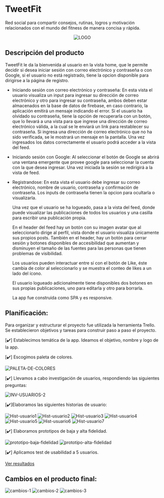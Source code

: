 
# TweetFit



 Red social para compartir consejos, rutinas, logros y motivación 
 relacionados con el mundo del fitness de manera concisa y rápida.

<p align="center">
<img src="image-7.png" alt="LOGO">
</p>



## Descripción del producto

TweetFit le da la bienvenida al usuario en la vista home, que le 
permite decidir si desea iniciar sesión con correo electrónico y 
contraseña o con Google, si el usuario no está registrado, tiene 
la opcion disponible para dirigirse a la página de registro. 
- Iniciando sesión con correo electrónico y contraseña:
  En esta vista el usuario visualiza un input para ingresar su
  dirección de correo electrónico y otro para ingresar su contraseña,
  ambos deben estar almacenados en la base de datos de firebase, en
  caso contrario, la aplicación emitirá un mensaje indicando el
  error.
  Si el usuario ha olvidado su contraseña, tiene la opción de
  recuperarla con un botón, que lo llevará a una vista para que ingrese
  una dirección de correo electrónico válida, a la cual se le
  enviará un link para restablecer su contraseña. Si ingresa
  una dirección de correo electrónico que no ha sido verificada,
  se le mostrará un mensaje en la pantalla.
   Una vez ingresados los datos correctamente el usuario
  podrá acceder a la vista del feed.
- Iniciando sesión con Google:
  Al seleccionar el botón de Google se abrirá una ventana
  emergente que provee google para seleccionar la cuenta con
  la que desea ingresar. Una vez iniciada la sesión se redirigirá
  a la vista de feed.
- Registrandose:
  En esta vista el usuario debe ingresar su correo electrónico,
  nombre de usuario, contraseña y confirmación de contraseña.
  Los inputs de contraseña tienen la opcion para ocultarla o
  visualizarla. 

  Una vez que el usuario se ha logueado, pasa a la vista del feed, donde puede visualizar las publicaciones de todos los usuarios y una casilla para escribir una publicación propia. 
  
  En el header del feed hay un botón con su imagen avatar que al seleccionarlo dirige al perfil, vista donde el usuario visualiza únicamente sus propios posts. También en el header, hay un botón para cerrar sesión y botones disponibles de accesibilidad que aumentan y disminuyen el tamaño de las fuentes para las personas que tienen problemas de visibilidad. 

  Los usuarios pueden interactuar entre sí con el botón de Like, éste cambia de color al seleccionarlo y se muestra el conteo de likes a un lado del ícono.

  El usuario logueado adicionalmente tiene disponibles dos botones en sus propias publicaciones, uno para editarla y otro para borrarla. 

  La app fue construida como SPA y es responsive.


  
## Planificación:

Para organizar y estructurar el proyecto fue utilizada la herramienta Trello. Se establecieron objetivos y tareas para construir paso a paso el proyecto. 
 
  [✔️] Establecimos temática de la app. Ideamos el objetivo, nombre y logo de la app.

  [✔️] Escogimos paleta de colores. 

  ![PALETA-DE-COLORES](image-3.png)

  [✔️] Llevamos a cabo investigación de usuarios, respondiendo las siguientes preguntas:

  ![INV-USUARIOS-2](image-6.png)

  [✔️]Elaboramos las siguientes historias de usuario: 

  ![Hist-usuario1](src/images/HU(1).jpg)
  ![Hist-usuario2](src/images/HU(2).jpg)
  ![Hist-usuario3](src/images/HU(3).jpg)
  ![Hist-usuario4](src/images/HU(4).jpg)
  ![Hist-usuario5](src/images/HU(5).jpg)
  ![Hist-usuario6](src/images/HU(6).jpg)
  ![Hist-usuario7](src/images/HU(7).jpg)

  [✔️] Elaboramos prototipos de baja y alta fidelidad.

  ![prototipo-baja-fidelidad](image-8.png)
  ![prototipo-alta-fidelidad](image-9.png)

  [✔️] Aplicamos test de usabilidad a 5 usuarios.

  [Ver resultados](https://docs.google.com/document/d/1zi0zpeZEEKPD2lybzpOivme6ZKEFK3P1/edit?usp=drive_link&ouid=114967044527011804122&rtpof=true&sd=true)
  


## Cambios en el producto final:

![cambios-1](src/images/cambios1.jpg)
![cambios-2](src/images/cambios2.jpg)
![cambios-3](src/images/cambios3.jpg)
  

